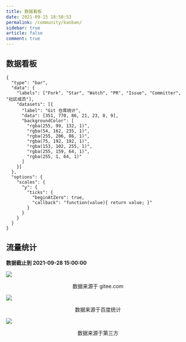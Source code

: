 ```yaml
---
title: 数据看板
date: 2021-09-15 18:50:53
permalink: /community/kanban/
sidebar: true
article: false
comment: true
---
```


## 数据看板

```chart
{
  "type": "bar",
  "data": {
    "labels": ["Fork", "Star", "Watch", "PR", "Issue", "Committer", "社区成员"],
    "datasets": [{
      "label": "Git 仓库统计",
      "data": [351, 770, 86, 21, 23, 8, 9],
      "backgroundColor": [
        "rgba(255, 99, 132, 1)",
        "rgba(54, 162, 235, 1)",
        "rgba(255, 206, 86, 1)",
        "rgba(75, 192, 192, 1)",
        "rgba(153, 102, 255, 1)",
        "rgba(255, 159, 64, 1)",
        "rgba(255, 1, 64, 1)"
      ]
    }]
  },
  "options": {
    "scales": {
      "y": {
        "ticks": {
          "beginAtZero": true,
          "callback": "function(value){ return value; }"
        }
      }
    }
  }
}
```

## 流量统计

**数据截止到 2021-09-28 15:00:00** 

![](/community/305b6a5f.png)

<center>
数据来源于 gitee.com
</center>


![](/community/d5d01c58.png)

<center>
数据来源于百度统计
</center>

![](/community/2e466897.png)

<center>
数据来源于第三方
</center>



